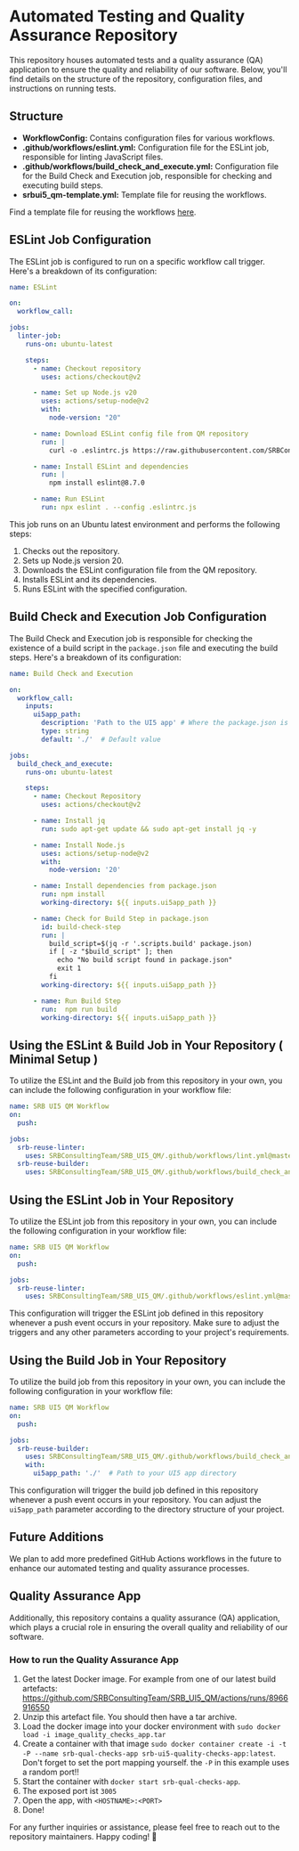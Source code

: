 # Automated Testing and Quality Assurance Repository

This repository houses automated tests and a quality assurance (QA) application to ensure the quality and reliability of our software. Below, you'll find details on the structure of the repository, configuration files, and instructions on running tests.

## Structure

- **WorkflowConfig:** Contains configuration files for various workflows.
- **.github/workflows/eslint.yml:** Configuration file for the ESLint job, responsible for linting JavaScript files.
- **.github/workflows/build_check_and_execute.yml:** Configuration file for the Build Check and Execution job, responsible for checking and executing build steps.
- **srbui5_qm-template.yml:** Template file for reusing the workflows.



Find a template file for reusing the workflows [here](https://github.com/SRBConsultingTeam/SRB_UI5_QM/blob/master/srbui5_qm-template.yml).



## ESLint Job Configuration

The ESLint job is configured to run on a specific workflow call trigger. Here's a breakdown of its configuration:

```yaml
name: ESLint

on:
  workflow_call:

jobs:
  linter-job:
    runs-on: ubuntu-latest

    steps:
      - name: Checkout repository
        uses: actions/checkout@v2

      - name: Set up Node.js v20
        uses: actions/setup-node@v2
        with:
          node-version: "20"

      - name: Download ESLint config file from QM repository
        run: |
          curl -o .eslintrc.js https://raw.githubusercontent.com/SRBConsultingTeam/SRB_UI5_QM/master/WorkflowConfig/.eslintrc.js

      - name: Install ESLint and dependencies
        run: |
          npm install eslint@8.7.0

      - name: Run ESLint
        run: npx eslint . --config .eslintrc.js
```

This job runs on an Ubuntu latest environment and performs the following steps:

1. Checks out the repository.
2. Sets up Node.js version 20.
3. Downloads the ESLint configuration file from the QM repository.
4. Installs ESLint and its dependencies.
5. Runs ESLint with the specified configuration.

## Build Check and Execution Job Configuration

The Build Check and Execution job is responsible for checking the existence of a build script in the `package.json` file and executing the build steps. Here's a breakdown of its configuration:

```yaml
name: Build Check and Execution

on:
  workflow_call:
    inputs:
      ui5app_path:
        description: 'Path to the UI5 app' # Where the package.json is located
        type: string
        default: './'  # Default value

jobs:
  build_check_and_execute:
    runs-on: ubuntu-latest

    steps:
      - name: Checkout Repository
        uses: actions/checkout@v2

      - name: Install jq
        run: sudo apt-get update && sudo apt-get install jq -y

      - name: Install Node.js
        uses: actions/setup-node@v2
        with:
          node-version: '20'

      - name: Install dependencies from package.json
        run: npm install
        working-directory: ${{ inputs.ui5app_path }}

      - name: Check for Build Step in package.json
        id: build-check-step
        run: |
          build_script=$(jq -r '.scripts.build' package.json)
          if [ -z "$build_script" ]; then
            echo "No build script found in package.json"
            exit 1
          fi
        working-directory: ${{ inputs.ui5app_path }}

      - name: Run Build Step 
        run:  npm run build
        working-directory: ${{ inputs.ui5app_path }}

```

## Using the ESLint & Build Job in Your Repository ( Minimal Setup )

To utilize the ESLint and the Build job from this repository in your own, you can include the following configuration in your workflow file:

```yaml
name: SRB UI5 QM Workflow
on:
  push:

jobs:
  srb-reuse-linter:
    uses: SRBConsultingTeam/SRB_UI5_QM/.github/workflows/lint.yml@master
  srb-reuse-builder:
    uses: SRBConsultingTeam/SRB_UI5_QM/.github/workflows/build_check_and_execute.yml@master
```


## Using the ESLint Job in Your Repository

To utilize the ESLint job from this repository in your own, you can include the following configuration in your workflow file:

```yaml
name: SRB UI5 QM Workflow
on:
  push:

jobs:
  srb-reuse-linter:
    uses: SRBConsultingTeam/SRB_UI5_QM/.github/workflows/eslint.yml@master
```

This configuration will trigger the ESLint job defined in this repository whenever a push event occurs in your repository. Make sure to adjust the triggers and any other parameters according to your project's requirements.

## Using the Build Job in Your Repository

To utilize the build job from this repository in your own, you can include the following configuration in your workflow file:

```yaml
name: SRB UI5 QM Workflow
on:
  push:

jobs:
  srb-reuse-builder:
    uses: SRBConsultingTeam/SRB_UI5_QM/.github/workflows/build_check_and_execute.yml@master
    with:
      ui5app_path: './'  # Path to your UI5 app directory
```

This configuration will trigger the build job defined in this repository whenever a push event occurs in your repository. You can adjust the `ui5app_path` parameter according to the directory structure of your project.


## Future Additions

We plan to add more predefined GitHub Actions workflows in the future to enhance our automated testing and quality assurance processes.

## Quality Assurance App

Additionally, this repository contains a quality assurance (QA) application, which plays a crucial role in ensuring the overall quality and reliability of our software.

### How to run the Quality Assurance App 

1. Get the latest Docker image. For example from one of our latest build artefacts: https://github.com/SRBConsultingTeam/SRB_UI5_QM/actions/runs/8966916550
2. Unzip this artefact file. You should then have a tar archive.
3. Load the docker image into your docker environment with `sudo docker load -i image_quality_checks_app.tar`
4. Create a container with that image `sudo docker container create -i -t -P --name srb-qual-checks-app srb-ui5-quality-checks-app:latest`. Don't forget to set the port mapping yourself. the `-P` in this example uses a random port!!
5. Start the container with `docker start srb-qual-checks-app`.
6. The exposed port ist `3005`
7. Open the app, with `<HOSTNAME>:<PORT>`
8. Done!



For any further inquiries or assistance, please feel free to reach out to the repository maintainers. Happy coding! 🚀
